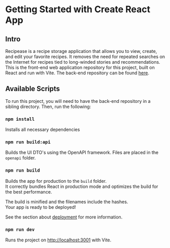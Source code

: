 # Getting Started with Create React App

## Intro

Recipease is a recipe storage application that allows you to view, create, and edit your favorite recipes. It removes the need for repeated searches on the Internet for recipes tied to long-winded stories and recommendations. This is the front-end web application repository for this project, built on React and run with Vite. The back-end repository can be found [here](https://github.com/efisher5/menu-server).

## Available Scripts

To run this project, you will need to have the back-end repository in a sibling directory. Then, run the following:

### `npm install`

Installs all necessary dependencies

### `npm run build:api`

Builds the UI DTO's using the OpenAPI framework. Files are placed in the `openapi` folder.

### `npm run build`

Builds the app for production to the `build` folder.\
It correctly bundles React in production mode and optimizes the build for the best performance.

The build is minified and the filenames include the hashes.\
Your app is ready to be deployed!

See the section about [deployment](https://facebook.github.io/create-react-app/docs/deployment) for more information.

### `npm run dev`

Runs the project on [http://localhost:3001](http://localhost:3001) with Vite.
